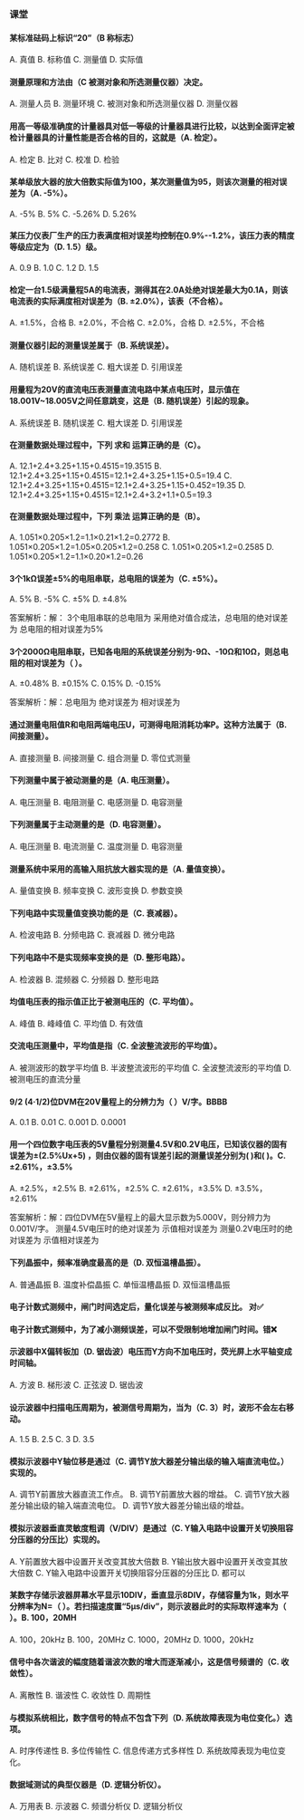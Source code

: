### 课堂

#### 某标准砝码上标识“20”（B 称标志）

A. 真值	B. 标称值	C. 测量值	D. 实际值

#### 测量原理和方法由（C 被测对象和所选测量仪器）决定。

A. 测量人员	B. 测量环境	C. 被测对象和所选测量仪器	D. 测量仪器

#### 用高一等级准确度的计量器具对低一等级的计量器具进行比较，以达到全面评定被检计量器具的计量性能是否合格的目的，这就是（A. 检定）。

A. 检定	B. 比对	C. 校准	D. 检验

#### 某单级放大器的放大倍数实际值为100，某次测量值为95，则该次测量的相对误差为（A. -5%）。

A. -5%	B. 5%	C. -5.26%	D. 5.26%

#### 某压力仪表厂生产的压力表满度相对误差均控制在0.9%--1.2%，该压力表的精度等级应定为（D. 1.5）级。

A. 0.9	B. 1.0	C. 1.2	D. 1.5

#### 检定一台1.5级满量程5A的电流表，测得其在2.0A处绝对误差最大为0.1A，则该电流表的实际满度相对误差为（B. ±2.0%），该表（不合格）。

A. ±1.5%，合格	B. ±2.0%，不合格	C. ±2.0%，合格	D. ±2.5%，不合格

#### 测量仪器引起的测量误差属于（B. 系统误差）。

A. 随机误差	B. 系统误差	C. 粗大误差	D. 引用误差

#### 用量程为20V的直流电压表测量直流电路中某点电压时，显示值在18.001V~18.005V之间任意跳变，这是（B. 随机误差）引起的现象。

A. 系统误差	B. 随机误差	C. 粗大误差	D. 引用误差

#### 在测量数据处理过程中，下列 求和 运算正确的是（C）。

A. 12.1+2.4+3.25+1.15+0.4515=19.3515
B. 12.1+2.4+3.25+1.15+0.4515=12.1+2.4+3.25+1.15+0.5=19.4
C. 12.1+2.4+3.25+1.15+0.4515=12.1+2.4+3.25+1.15+0.452=19.35
D. 12.1+2.4+3.25+1.15+0.4515=12.1+2.4+3.2+1.1+0.5=19.3

#### 在测量数据处理过程中，下列 乘法 运算正确的是（B）。

A. 1.051×0.205×1.2=1.1×0.21×1.2=0.2772
B. 1.051×0.205×1.2=1.05×0.205×1.2=0.258
C. 1.051×0.205×1.2=0.2585
D. 1.051×0.205×1.2=1.1×0.20×1.2=0.26

#### 3个1kΩ误差±5%的电阻串联，总电阻的误差为（C. ±5%）。

A. 5%	B. -5%	C. ±5%	D. ±4.8%

答案解析：解： 3个电阻串联的总电阻为 采用绝对值合成法，总电阻的绝对误差为 总电阻的相对误差为5%

#### 3个2000Ω电阻串联，已知各电阻的系统误差分别为-9Ω、-10Ω和10Ω，则总电阻的相对误差为（        ）。

A. ±0.48%	B. ±0.15%	C. 0.15%	D. -0.15%

答案解析：解：总电阻为 绝对误差为 相对误差为

#### 通过测量电阻值R和电阻两端电压U，可测得电阻消耗功率P。这种方法属于（B. 间接测量）。

A. 直接测量	B. 间接测量	C. 组合测量	D. 零位式测量

#### 下列测量中属于被动测量的是（A. 电压测量）。

A. 电压测量	B. 电阻测量	C. 电感测量	D. 电容测量

#### 下列测量属于主动测量的是（D. 电容测量）。

A. 电压测量	B. 电流测量	C. 温度测量	D. 电容测量

#### 测量系统中采用的高输入阻抗放大器实现的是（A. 量值变换）。

A. 量值变换	B. 频率变换	C. 波形变换	D. 参数变换

#### 下列电路中实现量值变换功能的是（C. 衰减器）。

A. 检波电路	B. 分频电路	C. 衰减器	D. 微分电路

#### 下列电路中不是实现频率变换的是（D. 整形电路）。

A. 检波器	B. 混频器	C. 分频器	D. 整形电路

#### 均值电压表的指示值正比于被测电压的（C. 平均值）。

A. 峰值	B. 峰峰值	C. 平均值	D. 有效值

#### 交流电压测量中，平均值是指（C. 全波整流波形的平均值）。

A. 被测波形的数学平均值	B. 半波整流波形的平均值	C. 全波整流波形的平均值	D. 被测电压的直流分量

#### 9/2 (4·1/2)位DVM在20V量程上的分辨力为（        ）V/字。BBBB

A. 0.1	B. 0.01	C. 0.001	D. 0.0001

#### 用一个四位数字电压表的5V量程分别测量4.5V和0.2V电压，已知该仪器的固有误差为±(2.5%Ux+5) ，则由仪器的固有误差引起的测量误差分别为(    )和(    )。C. ±2.61%，±3.5%

A. ±2.5%，±2.5%	B. ±2.61%，±2.5%	C. ±2.61%，±3.5%	D. ±3.5%，±2.61%

答案解析：解：四位DVM在5V量程上的最大显示数为5.000V，则分辨力为0.001V/字。 测量4.5V电压时的绝对误差为         示值相对误差为 测量0.2V电压时的绝对误差为         示值相对误差为

#### 下列晶振中，频率准确度最高的是（D. 双恒温槽晶振）。

A. 普通晶振	B. 温度补偿晶振	C. 单恒温槽晶振	D. 双恒温槽晶振

#### 电子计数式测频中，闸门时间选定后，量化误差与被测频率成反比。 对✅

#### 电子计数式测频中，为了减小测频误差，可以不受限制地增加闸门时间。错❌

#### 示波器中X偏转板加（D. 锯齿波）电压而Y方向不加电压时，荧光屏上水平轴变成时间轴。

A. 方波	B. 梯形波	C. 正弦波	D. 锯齿波

#### 设示波器中扫描电压周期为，被测信号周期为，当为（C. 3）时，波形不会左右移动。

A. 1.5	B. 2.5	C. 3	D. 3.5

#### 模拟示波器中Y轴位移是通过（C. 调节Y放大器差分输出级的输入端直流电位。）实现的。

A. 调节Y前置放大器直流工作点。
B. 调节Y前置放大器的增益。
C. 调节Y放大器差分输出级的输入端直流电位。
D. 调节Y放大器差分输出级的增益。

#### 模拟示波器垂直灵敏度粗调（V/DIV）是通过（C. Y输入电路中设置开关切换阻容分压器的分压比）实现的。

A. Y前置放大器中设置开关改变其放大倍数
B. Y输出放大器中设置开关改变其放大倍数
C. Y输入电路中设置开关切换阻容分压器的分压比
D. 都可以

#### 某数字存储示波器屏幕水平显示10DIV，垂直显示8DIV，存储容量为1k，则水平分辨率为N=（      ）。若扫描速度置“5μs/div”，则示波器此时的实际取样速率为（  ）。B. 100，20MH

A. 100，20kHz	B. 100，20MHz	C. 1000，20MHz	D. 1000，20kHz

#### 信号中各次谐波的幅度随着谐波次数的增大而逐渐减小，这是信号频谱的（C. 收敛性）。

A. 离散性	B. 谐波性	C. 收敛性	D. 周期性

#### 与模拟系统相比，数字信号的特点不包含下列（D. 系统故障表现为电位变化。）选项。

A. 时序传递性	B. 多位传输性	C. 信息传递方式多样性	D. 系统故障表现为电位变化。

#### 数据域测试的典型仪器是（D. 逻辑分析仪）。

A. 万用表	B. 示波器	C. 频谱分析仪	D. 逻辑分析仪